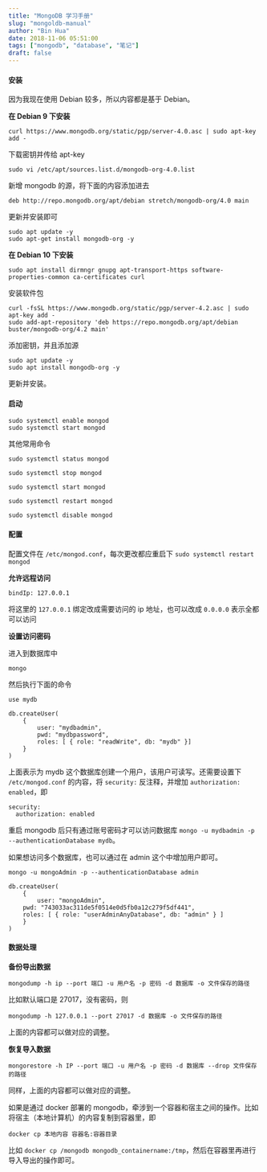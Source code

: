 ```yaml
---
title: "MongoDB 学习手册"
slug: "mongoldb-manual"
author: "Bin Hua"
date: 2018-11-06 05:51:00
tags: ["mongodb", "database", "笔记"]
draft: false
---
```


#### 安装

因为我现在使用 Debian 较多，所以内容都是基于 Debian。

**在 Debian 9 下安装**

```
curl https://www.mongodb.org/static/pgp/server-4.0.asc | sudo apt-key add -
```

下载密钥并传给 apt-key

```
sudo vi /etc/apt/sources.list.d/mongodb-org-4.0.list
```

新增 mongodb 的源，将下面的内容添加进去

```
deb http://repo.mongodb.org/apt/debian stretch/mongodb-org/4.0 main
```

更新并安装即可

```
sudo apt update -y
sudo apt-get install mongodb-org -y
```

**在 Debian 10 下安装**

```
sudo apt install dirmngr gnupg apt-transport-https software-properties-common ca-certificates curl
```

安装软件包

```
curl -fsSL https://www.mongodb.org/static/pgp/server-4.2.asc | sudo apt-key add -
sudo add-apt-repository 'deb https://repo.mongodb.org/apt/debian buster/mongodb-org/4.2 main'
```

添加密钥，并且添加源

```
sudo apt update -y
sudo apt install mongodb-org -y
```

更新并安装。

#### 启动

```
sudo systemctl enable mongod
sudo systemctl start mongod
```

其他常用命令

```
sudo systemctl status mongod

sudo systemctl stop mongod

sudo systemctl start mongod

sudo systemctl restart mongod

sudo systemctl disable mongod
```

#### 配置

配置文件在 `/etc/mongod.conf`，每次更改都应重启下 `sudo systemctl restart mongod`

**允许远程访问**

```
bindIp: 127.0.0.1
```

将这里的 `127.0.0.1` 绑定改成需要访问的 ip 地址，也可以改成 `0.0.0.0` 表示全都可以访问

**设置访问密码**

进入到数据库中

```
mongo
```

然后执行下面的命令

```
use mydb

db.createUser(
	{
		user: "mydbadmin",
		pwd: "mydbpassword",
		roles: [ { role: "readWrite", db: "mydb" }]
	}
)
```

上面表示为 mydb 这个数据库创建一个用户，该用户可读写。还需要设置下 `/etc/mongod.conf` 的内容，将 `security:` 反注释，并增加 `authorization: enabled`，即

```
security:
  authorization: enabled
```

重启 mongodb 后只有通过账号密码才可以访问数据库 `mongo -u mydbadmin -p --authenticationDatabase mydb`。

如果想访问多个数据库，也可以通过在 admin 这个中增加用户即可。

```
mongo -u mongoAdmin -p --authenticationDatabase admin

db.createUser(
    {
        user: "mongoAdmin", 
	pwd: "743033ac311de5f0514e0d5fb0a12c279f5df441", 
	roles: [ { role: "userAdminAnyDatabase", db: "admin" } ]
    }
)
```

#### 数据处理

**备份导出数据**

```
mongodump -h ip --port 端口 -u 用户名 -p 密码 -d 数据库 -o 文件保存的路径
```

比如默认端口是 27017，没有密码，则

```
mongodump -h 127.0.0.1 --port 27017 -d 数据库 -o 文件保存的路径
```

上面的内容都可以做对应的调整。

**恢复导入数据**

```
mongorestore -h IP --port 端口 -u 用户名 -p 密码 -d 数据库 --drop 文件保存的路径
```

同样，上面的内容都可以做对应的调整。

如果是通过 docker 部署的 mongodb，牵涉到一个容器和宿主之间的操作。比如将宿主（本地计算机）的内容复制到容器里，即

```
docker cp 本地内容 容器名:容器目录
```

比如 `docker cp /mongodb mongodb_containername:/tmp`，然后在容器里再进行导入导出的操作即可。
